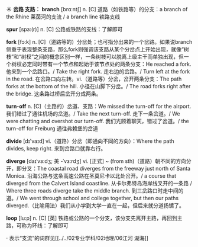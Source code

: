 ☀ <span class="category">**岔路 支路：**</span>
<span class="vocabulary">**branch**</span> [brɑːntʃ] 
<span class="definition">n. [C] 道路（如铁路等）的分支：</span>a branch of the Rhine 莱茵河的支流 / a branch line 铁路支线
           
<span class="vocabulary">**spur**</span> [spɜ:(r)]
<span class="definition">n. [C] 公路或铁路的支线：</span>了解即可

<span class="vocabulary">**fork**</span> [fɔ:k] 
<span class="definition">n. [C]（道路等的）分岔处；也可指分出来的一个岔路。如果说branch侧重于表现整条支路，那么fork则强调该支路从某个分岔点上开始出现，就像“树枝”和“树杈”之间的概念区别一样，一条树枝可以脱离上级主干而单独出现，但一个树杈必定同时带有一个节点和起始于该节点处的两条分支：</span>He reached a fork. 他来到一个岔路口。/ Take the right fork. 走右边的岔路。/ Turn left at the fork in the road. 在岔路口向左转。<span class="definition">vi.（道路等）分岔，岔开两条分支：</span>The path forks at the bottom of the hill. 小径在山脚下分岔。/ The road forks right after the bridge. 这条路过桥后岔开分成两条。
           
<span class="vocabulary">**turn-off**</span>
<span class="definition">n. [C]（主路的）岔道、支路：</span>We missed the turn-off for the airport. 我们错过了通往机场的岔道。/ Take the next turn-off. 走下一条岔道。/ We were chatting and overshot our turn-off. 我们光顾着聊天，错过了岔道。/ the turn-off for Freiburg 通往弗赖堡的岔道

<span class="vocabulary">**divide**</span> [dɪ'vaɪd] 
<span class="definition">vi.（道路）分岔（即通向不同的方向）：</span>Where the path divides, keep right. 来到岔路口就靠右行。
           
<span class="vocabulary">**diverge**</span> [daɪˈvɜ:dʒ; 美 -ˈvɜ:rdʒ] 
<span class="definition">vi. [正式] ~ (from sth)（道路）朝不同的方向分开，即分叉：</span>The coastal road diverges from the freeway just north of Santa Monica. 沿海公路与这条高速公路在圣莫尼卡以北处岔开。/ a course that diverged from the Calvert Island coastline. 从卡尔弗特岛海岸线叉开的一条路 / Where three roads diverge take the middle branch. 到三岔路口时走中间的道。/ We went through school and college together, but then our paths diverged.（比喻用法）我们从小学到大学一直在一起，但后来就分道扬镳了。
           
<span class="vocabulary">**loop**</span> [lu:p]
<span class="definition">n. [C] [英] 铁路或公路的一个分支，该分支先离开主路，再回到主路，可称为环线：</span>了解即可

· 表示“支流”的词群见[[../../02专业学科/02地理/06江河 湖海]]

